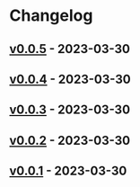 # Changelog

## [v0.0.5](https://github.com/orangekame3/darkmode/compare/v0.0.4...v0.0.5) - 2023-03-30

## [v0.0.4](https://github.com/orangekame3/darkmode/compare/v0.0.3...v0.0.4) - 2023-03-30

## [v0.0.3](https://github.com/orangekame3/darkmode/compare/v0.0.2...v0.0.3) - 2023-03-30

## [v0.0.2](https://github.com/orangekame3/darkmode/compare/v0.0.1...v0.0.2) - 2023-03-30

## [v0.0.1](https://github.com/orangekame3/darkmode/commits/v0.0.1) - 2023-03-30
